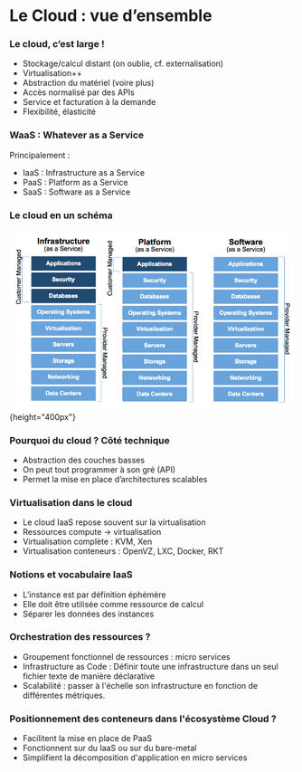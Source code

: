 # Le Cloud : vue d’ensemble

### Le cloud, c’est large !

- Stockage/calcul distant (on oublie, cf. externalisation)
- Virtualisation++
- Abstraction du matériel (voire plus)
- Accès normalisé par des APIs
- Service et facturation à la demande
- Flexibilité, élasticité

### WaaS : Whatever as a Service

Principalement :
- IaaS : Infrastructure as a Service
- PaaS : Platform as a Service
- SaaS : Software as a Service

### Le cloud en un schéma

![](images/cloud.png){height="400px"}

### Pourquoi du cloud ? Côté technique

- Abstraction des couches basses
- On peut tout programmer à son gré (API)
- Permet la mise en place d’architectures scalables

### Virtualisation dans le cloud

- Le cloud IaaS repose souvent sur la virtualisation
- Ressources compute -> virtualisation
- Virtualisation complète : KVM, Xen
- Virtualisation conteneurs : OpenVZ, LXC, Docker, RKT

### Notions et vocabulaire IaaS

- L’instance est par définition éphémère
- Elle doit être utilisée comme ressource de calcul
- Séparer les données des instances

### Orchestration des ressources ?

- Groupement fonctionnel de ressources : micro services
- Infrastructure as Code : Définir toute une infrastructure dans un seul fichier texte de manière déclarative
- Scalabilité : passer à l'échelle son infrastructure en fonction de différentes métriques.

### Positionnement des conteneurs dans l'écosystème Cloud ?

- Facilitent la mise en place de PaaS
- Fonctionnent sur du IaaS ou sur du bare-metal
- Simplifient la décomposition d'application en micro services
